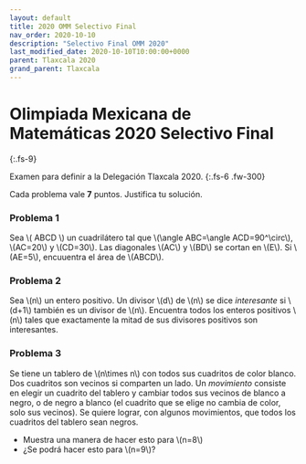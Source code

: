 ```yaml
---
layout: default
title: 2020 OMM Selectivo Final
nav_order: 2020-10-10
description: "Selectivo Final OMM 2020"
last_modified_date: 2020-10-10T10:00:00+0000
parent: Tlaxcala 2020
grand_parent: Tlaxcala
---
```


<link rel="stylesheet" href="{{ '/assets/css/just-the-docs-degRojo.css' | absolute_url }}">
<script>
    jtd.setTheme('degRojo');
</script>

# Olimpiada Mexicana de Matemáticas&nbsp;<span class="deg-sitio deg-sitio-texto">2020</span> Selectivo Final
{:.fs-9}

Examen para definir a la Delegación Tlaxcala <span class="deg-sitio deg-sitio-texto">2020</span>.
{:.fs-6 .fw-300}

Cada problema vale **7** puntos. Justifica tu solución.

### Problema&nbsp;<span class="deg-sitio deg-sitio-texto">1</span>

Sea \\( ABCD \\) un cuadrilátero tal que \\(\angle ABC=\angle ACD=90^\circ\\), \\(AC=20\\) y \\(CD=30\\). Las diagonales \\(AC\\) y \\(BD\\) se cortan en \\(E\\). Si \\(AE=5\\), encuuentra el área de \\(ABCD\\).

### Problema&nbsp;<span class="deg-sitio deg-sitio-texto">2</span>

Sea \\(n\\) un entero positivo. Un divisor \\(d\\) de \\(n\\) se dice *interesante* si \\(d+1\\) también es un divisor de \\(n\\). Encuentra todos los enteros positivos \\(n\\) tales que exactamente la mitad de sus divisores positivos son interesantes.

### Problema&nbsp;<span class="deg-sitio deg-sitio-texto">3</span>

Se tiene un tablero de \\(n\times n\\) con todos sus cuadritos de color blanco. Dos cuadritos son vecinos si comparten un lado. Un *movimiento* consiste en elegir un cuadrito del tablero y cambiar todos sus vecinos de blanco a negro, o de negro a blanco (el cuadrito que se elige no cambia de color, solo sus vecinos). Se quiere lograr, con algunos movimientos, que todos los cuadritos del tablero sean negros.

* Muestra una manera de hacer esto para \\(n=8\\)
* ¿Se podrá hacer esto para \\(n=9\\)?


